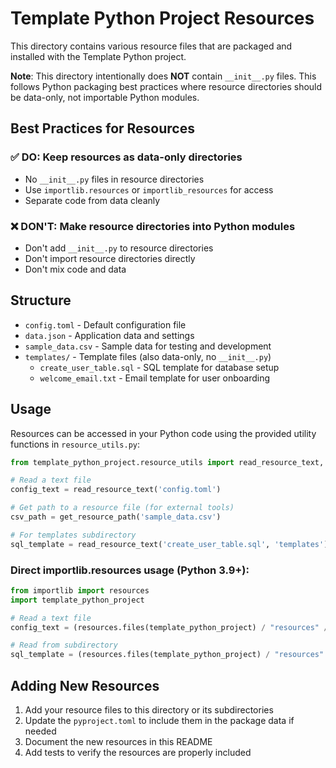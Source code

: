 # Template Python Project Resources

This directory contains various resource files that are packaged and installed with the Template Python project.

**Note**: This directory intentionally does **NOT** contain `__init__.py` files. This follows Python packaging best practices where resource directories should be data-only, not importable Python modules.

## Best Practices for Resources

### ✅ **DO**: Keep resources as data-only directories
- No `__init__.py` files in resource directories
- Use `importlib.resources` or `importlib_resources` for access
- Separate code from data cleanly

### ❌ **DON'T**: Make resource directories into Python modules
- Don't add `__init__.py` to resource directories
- Don't import resource directories directly
- Don't mix code and data

## Structure

- `config.toml` - Default configuration file
- `data.json` - Application data and settings
- `sample_data.csv` - Sample data for testing and development
- `templates/` - Template files (also data-only, no `__init__.py`)
  - `create_user_table.sql` - SQL template for database setup
  - `welcome_email.txt` - Email template for user onboarding

## Usage

Resources can be accessed in your Python code using the provided utility functions in `resource_utils.py`:

```python
from template_python_project.resource_utils import read_resource_text, list_resources

# Read a text file
config_text = read_resource_text('config.toml')

# Get path to a resource file (for external tools)
csv_path = get_resource_path('sample_data.csv')

# For templates subdirectory
sql_template = read_resource_text('create_user_table.sql', 'templates')
```

### Direct importlib.resources usage (Python 3.9+):

```python
from importlib import resources
import template_python_project

# Read a text file
config_text = (resources.files(template_python_project) / "resources" / "config.toml").read_text()

# Read from subdirectory
sql_template = (resources.files(template_python_project) / "resources" / "templates" / "create_user_table.sql").read_text()
```

## Adding New Resources

1. Add your resource files to this directory or its subdirectories
2. Update the `pyproject.toml` to include them in the package data if needed
3. Document the new resources in this README
4. Add tests to verify the resources are properly included
